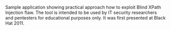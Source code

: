 Sample application showing practical approach how to exploit Blind XPath Injection flaw. The tool is intended to be used by IT security researchers and pentesters for educational purposes only. It was first presented at Black Hat 2011.